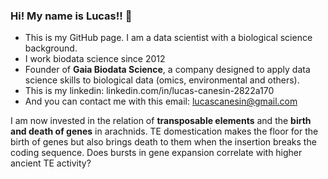 ### Hi! My name is Lucas!! 👋

  - This is my GitHub page. I am a data scientist with a biological science background.
  - I work biodata science since 2012
  - Founder of **Gaia Biodata Science**, a company designed to apply data science skills to biological data (omics, environmental and others).
  - This is my linkedin: linkedin.com/in/lucas-canesin-2822a170
  - And you can contact me with this email: lucascanesin@gmail.com
  
  I am now invested in the relation of **transposable elements** and the **birth and death of genes** in arachnids. TE domestication makes the floor for the birth of genes but also brings death to them when the insertion breaks the coding sequence. Does bursts in gene expansion correlate with higher ancient TE activity?

<!--
**lcanesin/lcanesin** is a ✨ _special_ ✨ repository because its `README.md` (this file) appears on your GitHub profile.

Here are some ideas to get you started:

- 🔭 I’m currently working on ...
- 🌱 I’m currently learning ...
- 👯 I’m looking to collaborate on ...
- 🤔 I’m looking for help with ...
- 💬 Ask me about ...
- 📫 How to reach me: ...
- 😄 Pronouns: ...
- ⚡ Fun fact: ...
-->
